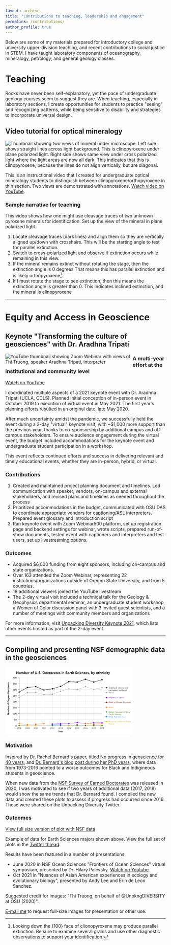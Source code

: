 ```yaml
---
layout: archive
title: "Contributions to teaching, leadership and engagement"
permalink: /contributions/
author_profile: true
---
```


Below are some of my materials prepared for introductory college and university upper-division teaching, and recent contributions to social justice in STEM. I have taught laboratory components of oceanography, mineralogy, petrology, and general geology classes.

# Teaching

Rocks have never been self-explanatory, yet the pace of undergraduate geology courses seem to suggest they are. When teaching, especially in laboratory sections, I create opportunities for students to practice "seeing" and recognizing patterns, while being sensitive to disability and strategies to incorporate universal design.


## Video tutorial for optical mineralogy

<img src="https://img.youtube.com/vi/muPhXJS_qwk/0.jpg" style="width:400px" alt="Thumbnail showing two views of mineral under microscope. Left side shows straight lines across light background. This is clinopyroxene under plane polarized light. Right side shows same view under cross polarized light where the light areas are now all dark. This indicates that this is clinopyroxene, because the lines do not align vertically, but are diagonal.">

This is an instructional video that I created for undergraduate optical mineralogy students to distinguish between clinopyroxene/orthopyroxene in thin section. Two views are demonstrated with annotations. [Watch video on YouTube](https://www.youtube.com/watch?v=muPhXJS_qwk).

### Sample narrative for teaching
 
This video shows how one might use cleavage traces of two unknown pyroxene minerals for identification. Set up the view of the mineral in plane polarized light.

1. Locate cleavage traces (dark lines) and align them so they are vertically aligned up/down with crosshairs. This will be the starting angle to test for parallel extinction.
2. Switch to cross-polarized light and observe if extinction occurs while remaining in this view.
3. If the mineral remains extinct without rotating the stage, then the extinction angle is 0 degrees That means this has parallel extinction and is likely orthopyroxene[^1].
4. If I must rotate the stage to see extinction, then this means the extinction angle is greater than 0. This indicates inclined extinction, and the mineral is clinopyroxene

[^1]: Looking down the {100} face of clionopyroxene may produce parallel extinction. Be sure to examine several grains and use other diagnostic observations to support your identification.

---

# Equity and Access in Geoscience

## Keynote "Transforming the culture of geosciences" with Dr. Aradhna Tripati

<img src="https://img.youtube.com/vi/EKhZKJEdODk/0.jpg" align="left" style="width:400px" alt="YouTube thumbnail showing Zoom Webinar with views of Thi Truong, speaker Aradhna Tripati, interpreter">

### A multi-year effort at the institutional and community level
 
[Watch on YouTube](https://www.youtube.com/watch?v=EKhZKJEdODk)
 
I coordinated multiple aspects of a 2021 keynote event with Dr. Aradhna Tripati (UCLA, CDLS). Planned initial conception of in-person event in October 2019 to execution of virtual event in May 2021. The first year's planning efforts resulted in an original date, late May 2020.

After much uncertainty amidst the pandemic, we successfully held the event during a 2-day "virtual" keynote visit, with ~$1,000 more support than the previous year, thanks to co-sponsorship by additional campus and off-campus stakeholders. To ensure audience engagement during the virtual event, the budget included accommodations for the keynote event and undergraduate student participation in a workshop.

This event reflects continued efforts and success in delivering relevant and timely educational events, whether they are in-person, hybrid, or virtual.

### Contributions
<ol>
      <li> Created and maintained project planning document and timelines. Led communication with speaker, vendors, on-campus and external stakeholders, and revised plans and timelines as needed throughout the process</li>
<li> Prioritized accommodations in the budget, communicated with OSU DAS to coordinate appropriate vendors for captioning/ASL interpreters. Prepared event glossary and introduction script</li>
<li>Ran keynote event with Zoom Webinar500 platform, set up registration page and backend settings for webinar, wrote scripts, prepared run-of-show documents, tested event with captioners and interpreters and test users, set up livestreaming options.</li>
</ol>

### Outcomes
<ul>
      <li>Acquired $6,000 funding from eight sponsors, including on-campus and state organizations.</li>
      <li>Over 163 attended the Zoom Webinar, representing 22 institutions/organizations outside of Oregon State University, and from 5 countries.</li>
      <li>18 additional viewers joined the YouTube livestream</li>
      <li>The 2-day virtual visit included a technical talk for the Geology & Geophysics departmental seminar, an undergraduate student workshop, a Women of Color discussion panel with 3 invited guest scientists, and a number of meetings with community members and organizations</li>
</ul>

For more information, visit [Unpacking Diversity Keynote 2021](https://unpackingdiversity.wixsite.com/ceoas/keynote-2021), which lists other events hosted as part of the 2-day event.
    
---

## Compiling and presenting NSF demographic data in the geosciences

<img src="/images/NSF-Table-16-Earth-Sciences-doctorate-data.png" style="width:400px" alt="Graph showing number of U.S. Doctorates in Earth Sciences, by ethnicity. X-axis shows years 2008 to 2018. Y-axis shows number of degree recipients, from 0 to 400. Dots connected by lines are color coded to show different ethnicities: Black - Total, Grey - White, Purple - Hispanic or Latino, Black or African-American, Orange - Asian, Green - Native Hawaiian or Other Pacific Islander, Blue - More than one race, Gold - American Indian or Alaska Native. In 2008, the total number of degree recipients was around 275, with white recipients accounting for nearly 250. In 2018, total recipients increased to about 375. White recipients make up over 300 of those recipients. Almost no change observed from 2016 to 2018.">

### Motivation
   
Inspired by Dr. Rachel Bernard's paper, titled [No progress in geoscience for 40 years](https://www.nature.com/articles/s41561-018-0116-6), and [Dr. Bernard's blog post during her PhD years](https://www.jsg.utexas.edu/science-yall/who-gets-geology-phds/), where data from 1973-2016 pointed to a worse outcomes for Black and Indigineous students in geoscience.

When new data from the [NSF Survey of Earned Doctorates](https://www.nsf.gov/statistics/srvydoctorates/) was released in 2020, I was motivated to see if two years of additional data (2017, 2018) would show the same trends that Dr. Bernard found. I compiled the new data and created these plots to assess if progress had occurred since 2016. These were shared on the Unpacking Diversity Twitter.

### Outcomes

<a href="/images/NSF-Table-16-Earth-Sciences-doctorate-data.png">View full size version of plot with NSF data</a>

Example of data for Earth Sciences majors shown above. View the full set of plots in the [Twitter thread](https://twitter.com/UnpkngDIVERSITY/status/1273507530509959168).

Results have been featured in a number of presentations:
* June 2020 in NSF Ocean Sciences "Frontiers of Ocean Sciences" virtual symposium, presented by Dr. Hilary Palevsky. [Watch on Youtube](https://www.youtube.com/watch?v=sI2TTOeA0Tk). 
* Oct 2021 in "Nuances of Asian American experiences in ecology and evolutionary biology", presented by Andy Lee and Erin de Leon Sanchez.

Suggested credit for images: "Thi Truong, on behalf of @UnpkngDIVERSITY at OSU (2020)".

[E-mail me](mailto:truonthi@oregonstate.edu) to request full-size images for presentation or other use.
